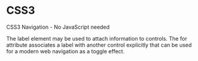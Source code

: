 CSS3
====

CSS3 Navigation - No JavaScript needed

The label element may be used to attach information to controls. 
The for attribute associates a label with another control explicitly 
that can be used for a modern web navigation as a toggle effect.
